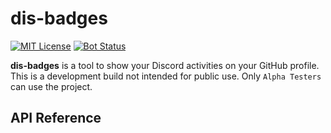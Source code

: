 # dis-badges

[![MIT License](https://img.shields.io/badge/license-MIT-green.svg)](https://choosealicense.com/licenses/mit/)
[![Bot Status](https://disbadges.londra.gq/badge/status/1053616520040816661)](https://github.com/londrae/dis-badges/)

**dis-badges** is a tool to show your Discord activities on your GitHub profile.<br>
This is a development build not intended for public use. Only `Alpha Testers` can use the project.

## API Reference
